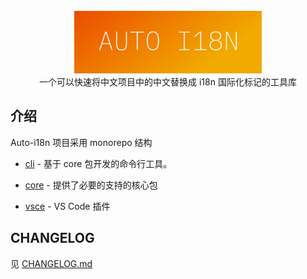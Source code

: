 <br />

<div align="center">
<img src="./images/logo.svg" width="300px"/>
</div>

<div align="center">
一个可以快速将中文项目中的中文替换成 i18n 国际化标记的工具库
</div>

## 介绍

Auto-i18n 项目采用 monorepo 结构

- [cli](./packages/cli) - 基于 core 包开发的命令行工具。

- [core](./packages/core) - 提供了必要的支持的核心包

- [vsce](./packages/vsce) - VS Code 插件

## CHANGELOG

见 [CHANGELOG.md](https://github.com/baohangxing/yo-auto-i18n/blob/main/CHANGELOG.md)
